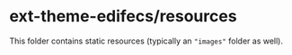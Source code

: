 # ext-theme-edifecs/resources

This folder contains static resources (typically an `"images"` folder as well).
